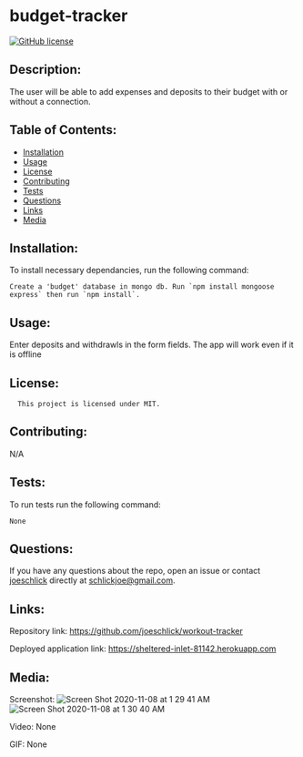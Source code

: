 # budget-tracker

[![GitHub license](https://img.shields.io/badge/license-MIT-blue.svg)](https://github.com/joeschlick/budget-tracker)

## Description:

The user will be able to add expenses and deposits to their budget with or without a connection.

## Table of Contents:

* [Installation](#installation)
* [Usage](#usage)
* [License](#license)
* [Contributing](#contributing)
* [Tests](#tests)
* [Questions](#questions)
* [Links](#links)
* [Media](#media)

## Installation:

To install necessary dependancies, run the following command:

```
Create a 'budget' database in mongo db. Run `npm install mongoose express` then run `npm install`.
```

## Usage:

Enter deposits and withdrawls in the form fields. The app will work even if it is offline

## License:
      
      This project is licensed under MIT.

## Contributing:

N/A

## Tests:

To run tests run the following command:

```
None
```

## Questions:

If you have any questions about the repo, open an issue or contact [joeschlick](https://github.com/joeschlick) directly at schlickjoe@gmail.com.

## Links:

Repository link: https://github.com/joeschlick/workout-tracker

Deployed application link: https://sheltered-inlet-81142.herokuapp.com

## Media:

Screenshot: ![Screen Shot 2020-11-08 at 1 29 41 AM](https://user-images.githubusercontent.com/66143571/98462656-c0cf6780-216a-11eb-9f0b-27ed43fe4124.png)
![Screen Shot 2020-11-08 at 1 30 40 AM](https://user-images.githubusercontent.com/66143571/98462666-c5941b80-216a-11eb-9287-80e76b423166.png)

Video: None

GIF: None
